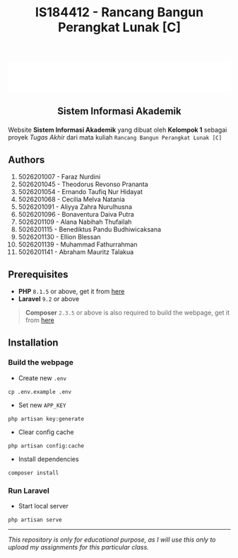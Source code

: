 # <p  align="center"> IS184412 - Rancang Bangun Perangkat Lunak [C] </p>

<br><p  align="center"> [![SIAKAD ITS](/public/img/siakad_putih.png)](https://github.com/fathoor/SIAKAD)</p>

## <p  align="center"> Sistem Informasi Akademik </p>

Website **Sistem Informasi Akademik** yang dibuat oleh **Kelompok 1** sebagai proyek *Tugas Akhir* dari mata kuliah ```Rancang Bangun Perangkat Lunak [C]```

## Authors
1. 5026201007 - Faraz Nurdini
2. 5026201045 - Theodorus Revonso Prananta
3. 5026201054 - Ernando Taufiq Nur Hidayat
4. 5026201068 - Cecilia Melva Natania
5. 5026201091 - Aliyya Zahra Nurulhusna
6. 5026201096 - Bonaventura Daiva Putra
7. 5026201109 - Alana Nabihah Thufailah
8. 5026201115 - Benediktus Pandu Budhiwicaksana
9. 5026201130 - Ellion Blessan
10. 5026201139 - Muhammad Fathurrahman
11. 5026201141 - Abraham Mauritz Talakua

## Prerequisites
- **PHP** `8.1.5` or above, get it from [here](https://www.apachefriends.org/download.html)
- **Laravel** `9.2` or above
> **Composer** `2.3.5` or above is also required to build the webpage, get it from [here](https://getcomposer.org/download/)

## Installation
### Build the webpage
- Create new `.env`
```
cp .env.example .env
```
- Set new `APP_KEY`
```
php artisan key:generate
```
- Clear config cache

```
php artisan config:cache
```
- Install dependencies
```
composer install
```

### Run Laravel
- Start local server
```
php artisan serve
```

***

*This repository is only for educational purpose, as I will use this only to upload my assignments for this particular class.*
